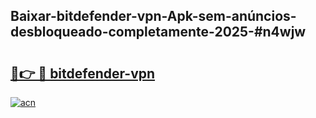 ## Baixar-bitdefender-vpn-Apk-sem-anúncios-desbloqueado-completamente-2025-#n4wjw

# <h2><a href="https://ainizakaria.my?title=bitdefender-vpn&ref=20M">🔗👉 🔴 bitdefender-vpn</a></h2>

[![acn](https://github.com/user-attachments/assets/0f9c940e-d8b0-45ae-aac7-cd30a18b3e1c)](https://ainizakaria.my?title=bitdefender-vpn&ref=20M)

